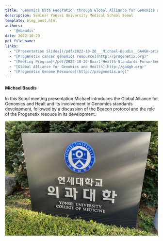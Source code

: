 ```yaml
---
title: 'Genomics Data Federation through Global Alliance for Genomics and Health Standards: Development and Implementation of the GA4GH Beacon Protocol'
description: Seminar Yonsei University Medical School Seoul
template: blog_post.html 
authors:
  - '@mbaudis'
date: 2022-10-20
pdf_file_name:
links:
  - "[Presentation Slides](/pdf/2022-10-20___Michael-Baudis__GA4GH-principles-and-implementation-of-the-Beacon-standard__Korea-genomics-standards.pdf)"
  - "[Progenetix cancer genomics resource](http://progenetix.org)"
  - "[Meeting Program](/pdf/2022-10-20-Smart-Health-Standards-Forum-Seminar-Program__Korea-genomics-standards.pdf)"
  - "[Global Alliance for Genomics and Health](http://ga4gh.org)"
  - "[Progenetix Genome Resource](http://progenetix.org)"
---
```


#### Michael Baudis

In this Seoul meeting presentation Michael introduces the Global Alliance for Genomics and Healt and its involvement in Genomics standards development, followed by a discussion of the Beacon protocol and the role of the Progenetix resouce in its development. <!--more-->

![](/img/Yonsei-sign-1024x768.png)
